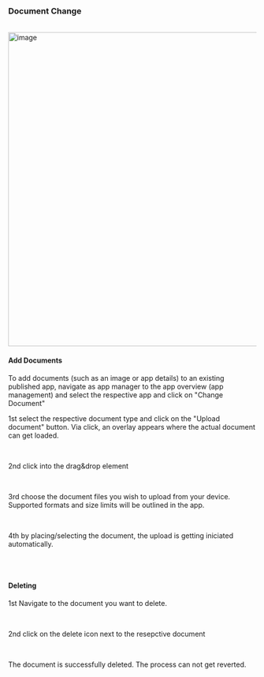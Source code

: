 ### Document Change

<br>

<img width="636" alt="image" src="https://github.com/catenax-ng/tx-portal-assets/assets/94133633/6d9c8293-4bb5-4a81-ac97-70ec46d6cbc0">

<br>

#### Add Documents

To add documents (such as an image or app details) to an existing published app, navigate as app manager to the app overview (app management) and select the respective app and click on "Change Document"

1st select the respective document type and click on the "Upload document" button.
Via click, an overlay appears where the actual document can get loaded.

<br>

2nd click into the drag&drop element 

<br>

3rd choose the document files you wish to upload from your device. Supported formats and size limits will be outlined in the app.

<br>

4th by placing/selecting the document, the upload is getting iniciated automatically.

<br>
<br>

#### Deleting

1st Navigate to the document you want to delete.

<br>

2nd click on the delete icon next to the resepctive document

<br>

The document is successfully deleted. The process can not get reverted.

<br>
<br>

